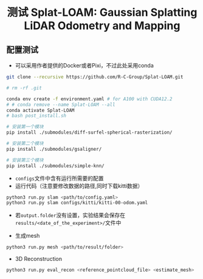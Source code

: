 <div align="center">
<h1>测试 Splat-LOAM: Gaussian Splatting LiDAR Odometry and Mapping</h1>
</div>


## 配置测试

* 可以采用作者提供的Docker或者Pixi，不过此处采用conda

```sh
git clone --recursive https://github.com/R-C-Group/Splat-LOAM.git

# rm -rf .git

conda env create -f environment.yaml # for A100 with CUDA12.2
# # conda remove --name Splat-LOAM --all
conda activate Splat-LOAM
# bash post_install.sh

# 安装第一个模块
pip install ./submodules/diff-surfel-spherical-rasterization/

# 安装第二个模块
pip install ./submodules/gsaligner/

# 安装第三个模块
pip install ./submodules/simple-knn/
```

* `configs`文件中含有运行所需要的配置
* 运行代码（注意要修改数据的路径,同时下载kitti数据）

```sh
python3 run.py slam <path/to/config.yaml>
python3 run.py slam configs/kitti/kitti-00-odom.yaml
```

* 若`output.folder`没有设置，实验结果会保存在 `results/<date_of_the_experiment>/`文件中

* 生成mesh

```sh
python3 run.py mesh <path/to/result/folder>
```

* 3D Reconstruction

```sh
python3 run.py eval_recon <reference_pointcloud_file> <estimate_mesh> 
```